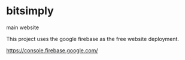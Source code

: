 # bitsimply
main website


This project uses the google firebase as the free website deployment. 

https://console.firebase.google.com/